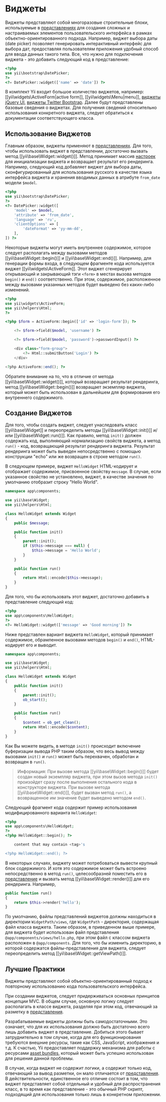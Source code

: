 Виджеты
=======

Виджеты представляют собой многоразовые строительные блоки, используемые в [представлениях](structure-views.md)
для создания сложных и настраиваемых элементов пользовательского интерфейса в рамках объектно-ориентированного
подхода. Например, виджет выбора даты (date picker) позволяет генерировать интерактивный интерфейс для выбора дат,
предоставляя пользователям приложения удобный способ для ввода данных такого типа. Все, что нужно для
подключения виджета - это добавить следующий код в представление:

```php
<?php
use yii\bootstrap\DatePicker;
?>
<?= DatePicker::widget(['name' => 'date']) ?>
```

В комплект Yii входит большое количество виджетов, например: [[yii\widgets\ActiveForm|active form]],
[[yii\widgets\Menu|menu]], [виджеты jQuery UI](widget-jui.md), [виджеты Twitter Bootstrap](widget-bootstrap.md).
Далее будут представлены базовые сведения о виджетах. Для получения сведений относительно использования
конкретного виджета, следует обратиться к документации соответствующего класса.


## Использование Виджетов <a name="using-widgets"></a>

Главным образом, виджеты применяют в [представлениях](structure-views.md). Для того, чтобы использовать виджет
в представлении, достаточно вызвать метод [[yii\base\Widget::widget()]]. Метод принимает массив [настроек](concept-configurations.md)
для инициализации виджета и возвращает результат его рендеринга. Например, следующий
код добавляет виджет для выбора даты, сконфигурированный для использования русского в качестве языка интерфейса
виджета и хранения вводимых данных в атрибуте `from_date` модели `$model`.

```php
<?php
use yii\bootstrap\DatePicker;
?>
<?= DatePicker::widget([
    'model' => $model,
    'attribute' => 'from_date',
    'language' => 'ru',
    'clientOptions' => [
        'dateFormat' => 'yy-mm-dd',
    ],
]) ?>
```

Некоторые виджеты могут иметь внутреннее содержимое, которое следует располагать между вызовами методов
[[yii\base\Widget::begin()]] и [[yii\base\Widget::end()]]. Например, для генерации формы входа, в следующем
фрагменте кода используется виджет [[yii\widgets\ActiveForm]]. Этот виджет сгенерирует открывающий и закрывающий
тэги `<form>` в местах вызова методов `begin()` и `end()` соответственно. При этом, содержимое, расположенное
между вызовами указанных методов будет выведено без каких-либо изменений.

```php
<?php
use yii\widgets\ActiveForm;
use yii\helpers\Html;
?>

<?php $form = ActiveForm::begin(['id' => 'login-form']); ?>

    <?= $form->field($model, 'username') ?>

    <?= $form->field($model, 'password')->passwordInput() ?>

    <div class="form-group">
        <?= Html::submitButton('Login') ?>
    </div>

<?php ActiveForm::end(); ?>
```

Обратите внимание на то, что в отличие от метода [[yii\base\Widget::widget()]], который возвращает результат
рендеринга, метод [[yii\base\Widget::begin()]] возвращает экземпляр виджета, который может быть
использован в дальнейшем для формирования его внутреннего содержимого.


## Создание Виджетов <a name="creating-widgets"></a>

Для того, чтобы создать виджет, следует унаследовать класс [[yii\base\Widget]] и переопределить методы
[[yii\base\Widget::init()]] и/или [[yii\base\Widget::run()]]. Как правило, метод `init()` должен содержать
код, выполняющий нормализацию свойств виджета, а метод `run()` - код, возвращающий результат рендеринга виджета.
Результат рендеринга может быть выведен непосредственно с помощью конструкции "echo" или же возвращен
в строке методом `run()`.

В следующем примере, виджет `HelloWidget` HTML-кодирует и отображает содержимое, присвоенное свойству `message`.
В случае, если указанное свойство не установлено, виджет, в качестве значения по умолчанию отобразит строку "Hello World".

```php
namespace app\components;

use yii\base\Widget;
use yii\helpers\Html;

class HelloWidget extends Widget
{
    public $message;

    public function init()
    {
        parent::init();
        if ($this->message === null) {
            $this->message = 'Hello World';
        }
    }

    public function run()
    {
        return Html::encode($this->message);
    }
}
```

Для того, что бы использовать этот виджет, достаточно добавить в представление следующий код:

```php
<?php
use app\components\HelloWidget;
?>
<?= HelloWidget::widget(['message' => 'Good morning']) ?>
```

Ниже представлен вариант виджета `HelloWidget`, который принимает содержимое, обрамленное вызовами методов
`begin()` и `end()`, HTML-кодирует его и выводит.

```php
namespace app\components;

use yii\base\Widget;
use yii\helpers\Html;

class HelloWidget extends Widget
{
    public function init()
    {
        parent::init();
        ob_start();
    }

    public function run()
    {
        $content = ob_get_clean();
        return Html::encode($content);
    }
}
```

Как Вы можете видеть, в методе `init()` происходит включение буферизации вывода PHP таким образом, что весь вывод
между вызовами `init()` и `run()` может быть перехвачен, обработан и возвращен в `run()`.

> Информация: При вызове метода [[yii\base\Widget::begin()]] будет создан новый экземпляр виджета, при этом
вызов метода `init()` произойдет сразу после выполнения остального кода в конструкторе виджета.
При вызове метода [[yii\base\Widget::end()]], будет вызван метод `run()`, а возвращенное им значение будет выведено
методом `end()`.

Следующий фрагмент кода содержит пример использования модифицированного варианта `HelloWidget`:

```php
<?php
use app\components\HelloWidget;
?>
<?php HelloWidget::begin(); ?>

    content that may contain <tag>'s

<?php HelloWidget::end(); ?>
```

В некоторых случаях, виджету может потребоваться вывести крупный блок содержимого. И хотя это содержимое может
быть встроено непосредственно в метод `run()`, целесообразней поместить его в [представление](structure-views.md)
и вызвать метод [[yii\base\Widget::render()]] для его рендеринга. Например,

```php
public function run()
{
    return $this->render('hello');
}
```

По умолчанию, файлы представлений виджетов должны находиться в директории `WidgetPath/views`, где `WidgetPath` -
директория, содержащая файл класса виджета. Таким образом, в приведенном выше примере, для виджета будет
использован файл представления `@app/components/views/hello.php`, при этом файл с классом виджета расположен в
`@app/components`. Для того, что бы изменить директорию, в которой содержатся файлы-представления для виджета,
следует переопределить метод [[yii\base\Widget::getViewPath()]].


## Лучшие Практики <a name="best-practices"></a>

Виджеты представляют собой объектно-ориентированный подход к повторному использованию кода пользовательского
интерфейса.

При создании виджетов, следует придерживаться основных принципов концепции MVC. В общем случае, основную логику
следует располагать в классе виджета, разделяя при этом код, отвечающий за разметку в [представления](structure-views.md).

Разрабатываемые виджеты должны быть самодостаточными. Это означает, что для их использования должно быть
достаточно всего лишь добавить виджет в представление. Добиться этого бывает затруднительно в том случае,
когда для его функционирования требуются внешние ресурсы, такие как CSS, JavaScript, изображения и т.д.
К счастью, Yii предоставляет поддержку механизма для работы с ресурсами [asset bundles](structure-asset-bundles.md),
который может быть успешно использован для решения данной проблемы.

В случае, когда виджет не содержит логики, а содержит только код, отвечающий за вывод разметки, он мало
отличается от [представления](structure-views.md). В действительности, единственное его отличие состоит в том, что
виджет представляет собой отдельный и удобный для распространения класс, в то время как представление - это
обычный PHP скрипт, подходящий для использования только лишь в конкретном приложении.